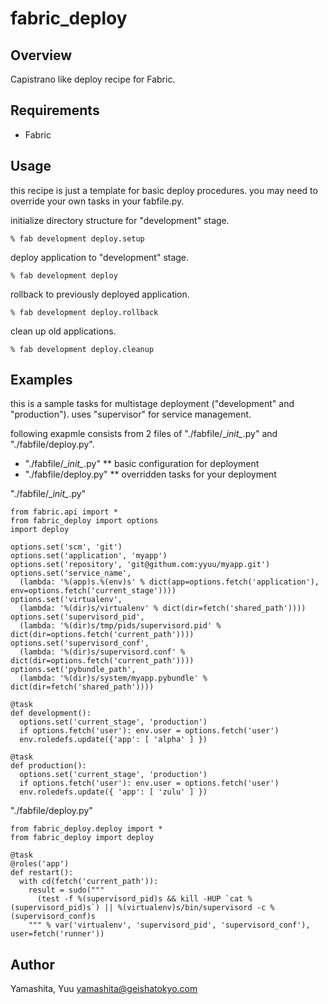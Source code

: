 # fabric_deploy

## Overview

Capistrano like deploy recipe for Fabric.


## Requirements

* Fabric


## Usage

this recipe is just a template for basic deploy procedures.
you may need to override your own tasks in your fabfile.py.

initialize directory structure for "development" stage.

    % fab development deploy.setup

deploy application to "development" stage.

    % fab development deploy

rollback to previously deployed application.

    % fab development deploy.rollback

clean up old applications.

    % fab development deploy.cleanup


## Examples

this is a sample tasks for multistage deployment ("development" and "production").
uses "supervisor" for service management.

following exapmle consists from 2 files of "./fabfile/\__init\__.py" and "./fabfile/deploy.py".

* "./fabfile/\__init\__.py"
** basic configuration for deployment
* "./fabfile/deploy.py"
** overridden tasks for your deployment

"./fabfile/\__init\__.py"

    from fabric.api import *
    from fabric_deploy import options
    import deploy
    
    options.set('scm', 'git')
    options.set('application', 'myapp')
    options.set('repository', 'git@githum.com:yyuu/myapp.git')
    options.set('service_name',
      (lambda: '%(app)s.%(env)s' % dict(app=options.fetch('application'), env=options.fetch('current_stage'))))
    options.set('virtualenv',
      (lambda: '%(dir)s/virtualenv' % dict(dir=fetch('shared_path'))))
    options.set('supervisord_pid',
      (lambda: '%(dir)s/tmp/pids/supervisord.pid' % dict(dir=options.fetch('current_path'))))
    options.set('supervisord_conf',
      (lambda: '%(dir)s/supervisord.conf' % dict(dir=options.fetch('current_path'))))
    options.set('pybundle_path',
      (lambda: '%(dir)s/system/myapp.pybundle' % dict(dir=fetch('shared_path'))))
    
    @task
    def development():
      options.set('current_stage', 'production')
      if options.fetch('user'): env.user = options.fetch('user')
      env.roledefs.update({'app': [ 'alpha' ] })
    
    @task
    def production():
      options.set('current_stage', 'production')
      if options.fetch('user'): env.user = options.fetch('user')
      env.roledefs.update({ 'app': [ 'zulu' ] })


"./fabfile/deploy.py"

    from fabric_deploy.deploy import *
    from fabric_deploy import deploy
    
    @task
    @roles('app')
    def restart():
      with cd(fetch('current_path')):
        result = sudo("""
          (test -f %(supervisord_pid)s && kill -HUP `cat %(supervisord_pid)s`) || %(virtualenv)s/bin/supervisord -c %(supervisord_conf)s
        """ % var('virtualenv', 'supervisord_pid', 'supervisord_conf'), user=fetch('runner'))


## Author

Yamashita, Yuu <yamashita@geishatokyo.com>
